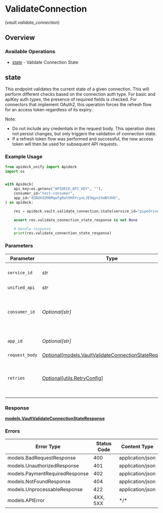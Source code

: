 # ValidateConnection
(*vault.validate_connection*)

## Overview

### Available Operations

* [state](#state) - Validate Connection State

## state

This endpoint validates the current state of a given connection. This will perform different checks based on the connection auth type. For basic and apiKey auth types, the presence of required fields is checked.
For connectors that implement OAuth2, this operation forces the refresh flow for an access token regardless of its expiry.

Note:
  - Do not include any credentials in the request body. This operation does not persist changes, but only triggers the validation of connection state.
  - If a refresh token flow was performed and successful, the new access token will then be used for subsequent API requests.


### Example Usage

```python
from apideck_unify import Apideck
import os


with Apideck(
    api_key=os.getenv("APIDECK_API_KEY", ""),
    consumer_id="test-consumer",
    app_id="dSBdXd2H6Mqwfg0atXHXYcysLJE9qyn1VwBtXHX",
) as apideck:

    res = apideck.vault.validate_connection.state(service_id="pipedrive", unified_api="crm", consumer_id="test-consumer", app_id="dSBdXd2H6Mqwfg0atXHXYcysLJE9qyn1VwBtXHX")

    assert res.validate_connection_state_response is not None

    # Handle response
    print(res.validate_connection_state_response)

```

### Parameters

| Parameter                                                                                                           | Type                                                                                                                | Required                                                                                                            | Description                                                                                                         | Example                                                                                                             |
| ------------------------------------------------------------------------------------------------------------------- | ------------------------------------------------------------------------------------------------------------------- | ------------------------------------------------------------------------------------------------------------------- | ------------------------------------------------------------------------------------------------------------------- | ------------------------------------------------------------------------------------------------------------------- |
| `service_id`                                                                                                        | *str*                                                                                                               | :heavy_check_mark:                                                                                                  | Service ID of the resource to return                                                                                | pipedrive                                                                                                           |
| `unified_api`                                                                                                       | *str*                                                                                                               | :heavy_check_mark:                                                                                                  | Unified API                                                                                                         | crm                                                                                                                 |
| `consumer_id`                                                                                                       | *Optional[str]*                                                                                                     | :heavy_minus_sign:                                                                                                  | ID of the consumer which you want to get or push data from                                                          | test-consumer                                                                                                       |
| `app_id`                                                                                                            | *Optional[str]*                                                                                                     | :heavy_minus_sign:                                                                                                  | The ID of your Unify application                                                                                    | dSBdXd2H6Mqwfg0atXHXYcysLJE9qyn1VwBtXHX                                                                             |
| `request_body`                                                                                                      | [Optional[models.VaultValidateConnectionStateRequestBody]](../../models/vaultvalidateconnectionstaterequestbody.md) | :heavy_minus_sign:                                                                                                  | N/A                                                                                                                 |                                                                                                                     |
| `retries`                                                                                                           | [Optional[utils.RetryConfig]](../../models/utils/retryconfig.md)                                                    | :heavy_minus_sign:                                                                                                  | Configuration to override the default retry behavior of the client.                                                 |                                                                                                                     |

### Response

**[models.VaultValidateConnectionStateResponse](../../models/vaultvalidateconnectionstateresponse.md)**

### Errors

| Error Type                     | Status Code                    | Content Type                   |
| ------------------------------ | ------------------------------ | ------------------------------ |
| models.BadRequestResponse      | 400                            | application/json               |
| models.UnauthorizedResponse    | 401                            | application/json               |
| models.PaymentRequiredResponse | 402                            | application/json               |
| models.NotFoundResponse        | 404                            | application/json               |
| models.UnprocessableResponse   | 422                            | application/json               |
| models.APIError                | 4XX, 5XX                       | \*/\*                          |